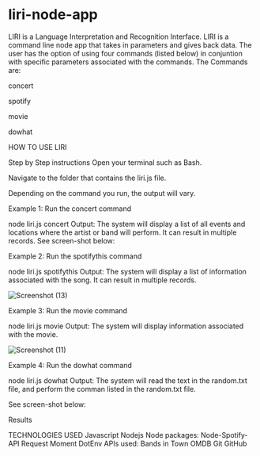 # liri-node-app
LIRI is a Language Interpretation and Recognition Interface. LIRI is a command line node app that takes in parameters and gives back data. The user has the option of using four commands (listed below) in conjuntion with specific parameters associated with the commands. The Commands are:

concert

spotify

movie

dowhat

HOW TO USE LIRI


Step by Step instructions
Open your terminal such as Bash.

Navigate to the folder that contains the liri.js file.

Depending on the command you run, the output will vary.

Example 1: Run the concert command

 node liri.js concert <name of artist or band>
Output: The system will display a list of all events and locations where the artist or band will perform. It can result in multiple records.  See screen-shot below:
 




Example 2: Run the spotifythis command

 node liri.js spotifythis <name of song>
Output: The system will display a list of information associated with the song. It can result in multiple records. 

 ![Screenshot (13)](https://user-images.githubusercontent.com/45401868/56178369-05ffd780-5fd0-11e9-9df2-053d7ce28204.png)




Example 3: Run the movie command

 node liri.js movie <name of movie>
Output: The system will display information associated with the movie. 

 ![Screenshot (11)](https://user-images.githubusercontent.com/45401868/56178279-ba4d2e00-5fcf-11e9-8086-1843c4723ff0.png)




Example 4: Run the dowhat command

 node liri.js dowhat
Output: The system will read the text in the random.txt file, and perform the comman listed in the random.txt file.

See screen-shot below:

 


Results

TECHNOLOGIES USED
Javascript
Nodejs
Node packages:
Node-Spotify-API
Request
Moment
DotEnv
APIs used:
Bands in Town
OMDB
Git
GitHub
